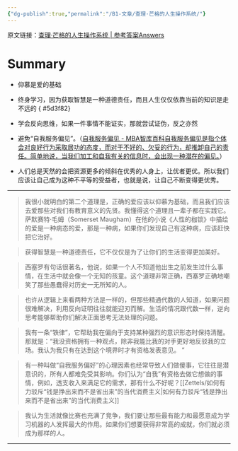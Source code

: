 ```yaml
---
{"dg-publish":true,"permalink":"/B1-文章/查理·芒格的人生操作系统/"}
---
```



原文链接：[查理·芒格的人生操作系统 | 参考答案Answers](https://ouranswers.zhubai.love/posts/2311499099486687232)

# Summary

- 仰慕是爱的基础
- 终身学习，因为获取智慧是一种道德责任，而且人生仅仅依靠当前的知识是走不远的
{ #5d3f82}

- 学会反向思维，如果一件事情不能证实，那就尝试证伪，反之亦然
- 避免“自我服务偏见”。（[自我服务偏见 - MBA智库百科](https://wiki.mbalib.com/wiki/%E8%87%AA%E6%88%91%E6%9C%8D%E5%8A%A1%E5%81%8F%E8%A7%81#WCREFX-1266865)<u>自我服务偏见是指个体会对良好行为采取居功的态度，而对于不好的、欠妥的行为，却推卸自己的责任。简单地说，当我们加工和自我有关的信息时，会出现一种潜在的偏见。</u>）
- 人们总是天然的会把资源更多的倾斜在优秀的人身上，让优者更优。所以我们应该让自己成为这种不平等的受益者，也就是说，让自己不断变得更优秀。

---

> 我很小就明白的第二个道理是，正确的爱应该以仰慕为基础，而且我们应该去爱那些对我们有教育意义的先贤。我懂得这个道理且一辈子都在实践它。萨默赛特·毛姆（Somerset Maugham）在他的小说《人性的枷锁》中描绘的爱是一种病态的爱，那是一种病，如果你们发现自己有这种病，应该赶快把它治好。

> 获得智慧是一种道德责任，它不仅仅是为了让你们的生活变得更加美好。

> 西塞罗有句话很著名，他说，如果一个人不知道他出生之前发生过什么事情，在生活中就会像一个无知的孩童。这个道理非常正确，西塞罗正确地嘲笑了那些愚蠢得对历史一无所知的人。

> 也许从逻辑上来看两种方法是一样的，但那些精通代数的人知道，如果问题很难解决，利用反向证明往往就能迎刃而解。生活的情况跟代数一样，逆向思考能够帮助你们解决正面思考无法处理的问题。

> 我有一条“铁律”，它帮助我在偏向于支持某种强烈的意识形态时保持清醒。那就是：“我没资格拥有一种观点，除非我能比我的对手更好地反驳我的立场。我认为我只有在达到这个境界时才有资格发表意见。 ”

> 有一种叫做“自我服务偏好”的心理因素也经常导致人们做傻事，它往往是潜意识的，所有人都难免受其影响。你们认为“自我”有资格去做它想做的事情，例如，透支收入来满足它的需求，那有什么不好呢？[[Zettels/如何有力驳斥“钱是挣出来而不是省出来”的当代消费主义\|如何有力驳斥“钱是挣出来而不是省出来”的当代消费主义]]

> 我认为生活就像比赛也充满了竞争，我们要让那些最有能力和最愿意成为学习机器的人发挥最大的作用。如果你们想要获得非常高的成就，你们就必须成为那样的人。

---
